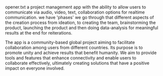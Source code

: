 opener.txt
a project management app with the ability to allow users to communicate via audio, video, text, collaboration options for realtime communication.  we have 'phases' we go through that different aspects of the creation process from ideation, to creating the team, brainstorming the product, launching the product and then doing data-analysis for meaningful results at the end for reiterations.


The app is a community-based global project aiming to facilitate collaboration among users from different countries. Its purpose is to promote unity and achieve results that benefit humanity. We aim to provide tools and features that enhance connectivity and enable users to collaborate effectively, ultimately creating solutions that have a positive impact on everyone involved.
